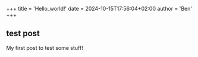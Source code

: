 +++
title = 'Hello_world!'
date = 2024-10-15T17:56:04+02:00
author = 'Ben'
+++


## test post

My first post to test some stuff!
